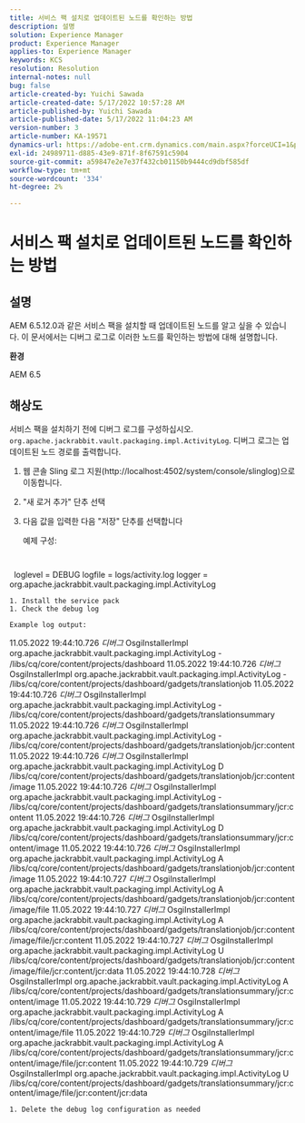 ```yaml
---
title: 서비스 팩 설치로 업데이트된 노드를 확인하는 방법
description: 설명
solution: Experience Manager
product: Experience Manager
applies-to: Experience Manager
keywords: KCS
resolution: Resolution
internal-notes: null
bug: false
article-created-by: Yuichi Sawada
article-created-date: 5/17/2022 10:57:28 AM
article-published-by: Yuichi Sawada
article-published-date: 5/17/2022 11:04:23 AM
version-number: 3
article-number: KA-19571
dynamics-url: https://adobe-ent.crm.dynamics.com/main.aspx?forceUCI=1&pagetype=entityrecord&etn=knowledgearticle&id=083bd723-d0d5-ec11-a7b5-000d3a37750e
exl-id: 24989711-d885-43e9-871f-8f67591c5904
source-git-commit: a59847e2e7e37f432cb01150b9444cd9dbf585df
workflow-type: tm+mt
source-wordcount: '334'
ht-degree: 2%

---
```


# 서비스 팩 설치로 업데이트된 노드를 확인하는 방법

## 설명

AEM 6.5.12.0과 같은 서비스 팩을 설치할 때 업데이트된 노드를 알고 싶을 수 있습니다. 이 문서에서는 디버그 로그로 이러한 노드를 확인하는 방법에 대해 설명합니다.

<b>환경</b>

AEM 6.5

## 해상도

서비스 팩을 설치하기 전에 디버그 로그를 구성하십시오. `org.apache.jackrabbit.vault.packaging.impl.ActivityLog`. 디버그 로그는 업데이트된 노드 경로를 출력합니다.

1. 웹 콘솔 Sling 로그 지원(http://localhost:4502/system/console/slinglog)으로 이동합니다.
1. &quot;새 로거 추가&quot; 단추 선택
1. 다음 값을 입력한 다음 &quot;저장&quot; 단추를 선택합니다

   예제 구성:

   ```
   
   
  loglevel = DEBUG logfile = logs/activity.log logger = org.apache.jackrabbit.vault.packaging.impl.ActivityLog

```
1. Install the service pack
1. Check the debug log

Example log output:
```
11.05.2022 19:44:10.726 *디버그* OsgiInstallerImpl org.apache.jackrabbit.vault.packaging.impl.ActivityLog - /libs/cq/core/content/projects/dashboard 11.05.2022 19:44:10.726 *디버그* OsgiInstallerImpl org.apache.jackrabbit.vault.packaging.impl.ActivityLog - /libs/cq/core/content/projects/dashboard/gadgets/translationjob 11.05.2022 19:44:10.726 *디버그* OsgiInstallerImpl org.apache.jackrabbit.vault.packaging.impl.ActivityLog - /libs/cq/core/content/projects/dashboard/gadgets/translationsummary 11.05.2022 19:44:10.726 *디버그* OsgiInstallerImpl org.apache.jackrabbit.vault.packaging.impl.ActivityLog - /libs/cq/core/content/projects/dashboard/gadgets/translationjob/jcr:content 11.05.2022 19:44:10.726 *디버그* OsgiInstallerImpl org.apache.jackrabbit.vault.packaging.impl.ActivityLog D /libs/cq/core/content/projects/dashboard/gadgets/translationjob/jcr:content/image 11.05.2022 19:44:10.726 *디버그* OsgiInstallerImpl org.apache.jackrabbit.vault.packaging.impl.ActivityLog - /libs/cq/core/content/projects/dashboard/gadgets/translationsummary/jcr:content 11.05.2022 19:44:10.726 *디버그* OsgiInstallerImpl org.apache.jackrabbit.vault.packaging.impl.ActivityLog D /libs/cq/core/content/projects/dashboard/gadgets/translationsummary/jcr:content/image 11.05.2022 19:44:10.726 *디버그* OsgiInstallerImpl org.apache.jackrabbit.vault.packaging.impl.ActivityLog A /libs/cq/core/content/projects/dashboard/gadgets/translationjob/jcr:content/image 11.05.2022 19:44:10.727 *디버그* OsgiInstallerImpl org.apache.jackrabbit.vault.packaging.impl.ActivityLog A /libs/cq/core/content/projects/dashboard/gadgets/translationjob/jcr:content/image/file 11.05.2022 19:44:10.727 *디버그* OsgiInstallerImpl org.apache.jackrabbit.vault.packaging.impl.ActivityLog A /libs/cq/core/content/projects/dashboard/gadgets/translationjob/jcr:content/image/file/jcr:content 11.05.2022 19:44:10.727 *디버그* OsgiInstallerImpl org.apache.jackrabbit.vault.packaging.impl.ActivityLog U /libs/cq/core/content/projects/dashboard/gadgets/translationjob/jcr:content/image/file/jcr:content/jcr:data 11.05.2022 19:44:10.728 *디버그* OsgiInstallerImpl org.apache.jackrabbit.vault.packaging.impl.ActivityLog A /libs/cq/core/content/projects/dashboard/gadgets/translationsummary/jcr:content/image 11.05.2022 19:44:10.729 *디버그* OsgiInstallerImpl org.apache.jackrabbit.vault.packaging.impl.ActivityLog A /libs/cq/core/content/projects/dashboard/gadgets/translationsummary/jcr:content/image/file 11.05.2022 19:44:10.729 *디버그* OsgiInstallerImpl org.apache.jackrabbit.vault.packaging.impl.ActivityLog A /libs/cq/core/content/projects/dashboard/gadgets/translationsummary/jcr:content/image/file/jcr:content 11.05.2022 19:44:10.729 *디버그* OsgiInstallerImpl org.apache.jackrabbit.vault.packaging.impl.ActivityLog U /libs/cq/core/content/projects/dashboard/gadgets/translationsummary/jcr:content/image/file/jcr:content/jcr:data

```
1. Delete the debug log configuration as needed

